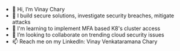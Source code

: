 - 👋 Hi, I’m Vinay Chary
- 👀 I build secure solutions, investigate security breaches, mitigate attacks
- 🌱 I'm learning to implement MFA based K8's cluster access
- 💞️ I’m looking to collaborate on trending cloud security issues
- 📫 Reach me on my LinkedIn: Vinay Venkataramana Chary

<!---
Vinayvenkatesh08/Vinayvenkatesh08 is a ✨ special ✨ repository because its `README.md` (this file) appears on your GitHub profile.
You can click the Preview link to take a look at your changes.
--->
